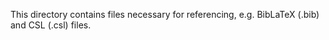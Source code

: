 This directory contains files necessary for referencing, e.g. BibLaTeX (.bib) and CSL (.csl) files.

